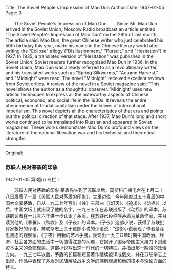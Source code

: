 Title: The Soviet People's Impression of Mao Dun
Author:
Date: 1947-01-05
Page: 3

　　The Soviet People's Impression of Mao Dun
　　Since Mr. Mao Dun arrived in the Soviet Union, Moscow Radio broadcast an article entitled "The Soviet People's Impression of Mao Dun" on the 28th of last month. The article said: Mao Dun, the great Chinese writer who just celebrated his 50th birthday this year, made his name in the Chinese literary world after writing the "Eclipse" trilogy ("Disillusionment," "Pursuit," and "Hesitation") in 1927. In 1935, a translated version of "Hesitation" was published in the Soviet Union. Soviet readers further recognized Mao Dun in 1936. In the Soviet Union, Mao Dun was already referred to as a revolutionary writer, and his translated works such as "Spring Silkworms," "Autumn Harvest," and "Midnight" were read. The novel "Midnight" received excellent reviews from Soviet critics. A review of the novel in a Soviet magazine said: "This novel shows the author as a thoughtful observer. 'Midnight' uses new artistic techniques to express all the noteworthy aspects of Chinese political, economic, and social life in the 1930s. It reveals the entire phenomenon of feudal capitalism under the knives of international imperialism. This novel depicts all the characteristics of that era and points out the political direction of that stage. After 1937, Mao Dun's long and short works continued to be translated into Russian and appeared in Soviet magazines. These works demonstrate Mao Dun's profound views on the literature of the national liberation war and his technical and theoretical strengths.



<hr /> 

Original: 


### 苏联人民对茅盾的印象

1947-01-05
第3版()
专栏：

　　苏联人民对茅盾的印象
    茅盾先生到了苏联以后，莫斯科广播电台在上月二十八日发表了一篇《苏联人民对茅盾的印象》，文里边说：今年刚度过五十寿辰的中国大文豪茅盾，自从一九二七年写出《蚀》三部曲（《幻灭》、《追求》、《动摇》）以后，中国文坛上就出现了他的名字。一九三五年在苏联出版了《动摇》的译本，苏联的读者在一九三六年进一步认识了茅盾，在苏联已经称呼茅盾为革命作家，并且读到他的《春蚕》、《秋收》及《子夜》的译本。《子夜》这部小说，获得了苏联批评家极好的评语。苏联杂志上关于这部小说的评语说：“这部小说表现了作者是深思熟虑的观察家。《子夜》用新的艺术手腕，表现出一九三○年时期中国政治、经济、社会各方面的生活中一切值得注意的问题，它揭开了国际帝国主义屠刀下封建资本主义的全部现象。这部小说写出这一时代的一切特征，并指出那一阶段的政治方向。一九三七年以后，茅盾的长篇和短篇著作继续被译成俄文，并在苏联杂志上出现，作品中表现了茅盾对民族解放战争文学的深刻观点和他的技术与理论方面的特长。
